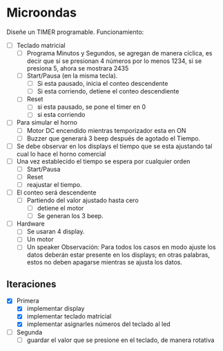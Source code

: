 # Microondas
Diseñe un TIMER programable. 
Funcionamiento: 
- [ ] Teclado matricial
  - [ ] Programa Minutos y Segundos, se agregan de manera cíclica, es decir que si se presionan 4 números por lo menos 1234, si se presiona 5, ahora se mostrara 2435
  - [ ] Start/Pausa (en la misma tecla). 
    - [ ] Si esta pausado, inicia el conteo descendente
    - [ ] Si esta corriendo, detiene el conteo descendiente
  - [ ] Reset
    - [ ] si esta pausado, se pone el timer en 0   
    - [ ] si esta corriendo
- [ ] Para simular el horno 
  - [ ] Motor DC encendido mientras temporizador esta en ON 
  - [ ] Buzzer que generará 3 beep después de agotado el Tiempo. 
- [ ] Se debe observar en los displays el tiempo que se esta ajustando tal cual lo hace el horno comercial 
- [ ] Una vez establecido el tiempo se espera por cualquier orden
  - [ ] Start/Pausa
  - [ ] Reset
  - [ ] reajustar el tiempo.
- [ ] El conteo será descendente
  - [ ] Partiendo del valor ajustado hasta cero 
    - [ ] detiene el motor
    - [ ] Se generan los 3 beep. 
- [ ] Hardware
  - [ ] Se usaran 4 display.
  - [ ] Un motor
  - [ ] Un speaker
Observación: Para todos los casos en modo ajuste los datos deberán estar presente en los displays; en otras 
palabras, estos no deben apagarse mientras se ajusta los datos.

## Iteraciones
- [X] Primera
  - [X] implementar display
  - [X] implementar teclado matricial
  - [X] implementar asignarles números del teclado al led

- [ ] Segunda
  - [ ] guardar el valor que se presione en el teclado, de manera rotativa
